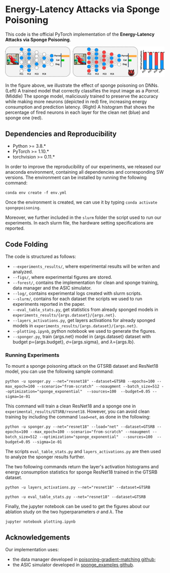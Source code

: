 # Energy-Latency Attacks via Sponge Poisoning

This code is the official PyTorch implementation of the **Energy-Latency Attacks via Sponge Poisoning**. 

![Effect of sponge poisoning on DNNs. (Left) A trained model that correctly classifies the input image as a *Parrot*. (Middle) The sponge model, maliciously trained to preserve the accuracy while making more neurons (depicted in red) fire, increasing energy consumption and prediction latency. (Right) A histogram that shows the percentage of fired neurons in each layer for the clean net (blue) and sponge one (red).](sponge_nets.png)

In the figure above, we illustrate the effect of sponge poisoning on DNNs. (Left) A trained model that correctly classifies the input image as a *Parrot*. (Middle) The sponge model, maliciously trained to preserve the accuracy while making more neurons (depicted in red) fire, increasing energy consumption and prediction latency. (Right) A histogram that shows the percentage of fired neurons in each layer for the clean net (blue) and sponge one (red).

## Dependencies and Reproducibility

- Python >= 3.8.*
- PyTorch >= 1.10.*
- torchvision >= 0.11.*

In order to improve the reproducibility of our experiments, we released our anaconda environment, containing all dependencies and corresponding SW versions. 
The environment can be installed by running the following command: 

```shell
conda env create -f env.yml
```
Once the environment is created, we can use it by typing `conda activate spongepoisoning`.

Moreover, we further included in the `slurm` folder the script used to run our experiments. In each slurm file, the hardware setting specifications are reported.

## Code Folding

The code is structured as follows: 

- ```--experiments_results/```, where experimental results will be writen and analyzed.
- ```--figs/```, where experimental figures are stored.
- ```--forest/```, contains the implementation for clean and sponge training, data manager and the ASIC simulator.
- ```--log/```, contains experimental logs created with slurm scripts.
- ```--slurm/```, contains for each dataset the scripts we used to run experiments reported in the paper.
- ```--eval_table_stats.py```, get statistics from already sponged models in `experiments_results/{args.dataset}/{args.net}`.
- ```--layers_activations.py```, get layers activations for already sponged models in `experiments_results/{args.dataset}/{args.net}`.
- ```--plotting.ipynb```, python notebook we used to generate the figures.
- ```--sponger.py```, train {args.net} model in {args.dataset} dataset with budget p={args.budget}, $\sigma$={args.sigma}, and $\lambda=${args.lb}.


### Running Experiments 
To mount a sponge poisoning attack on the GTSRB dataset and ResNet18 model, you can use the following sample command:

```shell
python -u sponger.py --net="resnet18" --dataset=GTSRB --epochs=100 --max_epoch=100 --scenario="from-scratch" --noaugment --batch_size=512 --optimization="sponge_exponential"  --sources=100  --budget=0.05 --sigma=1e-01
```

This command will train a clean ResNet18 and a sponge one in `experimental_results/GTSRB/resnet18`. However, you can avoid clean training by including the command `load=net`, as done in the following:

```shell
python -u sponger.py --net="resnet18" --load="net" --dataset=GTSRB --epochs=100 --max_epoch=100 --scenario="from-scratch" --noaugment --batch_size=512 --optimization="sponge_exponential"  --sources=100  --budget=0.05 --sigma=1e-01
```

The scripts `eval_table_stats.py` and `layers_activations.py` are then used to analyze the sponger results further.

The two following commands return the layer's activation histograms and energy consumption statistics for sponge ResNet18 trained in the GTSRB dataset.

```shell
python -u layers_activations.py --net="resnet18" --dataset=GTSRB
```

```shell
python -u eval_table_stats.py --net="resnet18" --dataset=GTSRB
```

Finally, the jupyter notebook can be used to get the figures about our ablation study on the two hyperparameters $\sigma$ and $\lambda$. The

```shell
jupyter notebook plotting.ipynb
```

## Acknowledgements

Our implementation uses:

  + the data manager developed in [poisoning-gradient-matching github](https://github.com/JonasGeiping/poisoning-gradient-matching);
  + the ASIC simulator developed in [sponge_examples github](https://github.com/iliaishacked/sponge_examples).